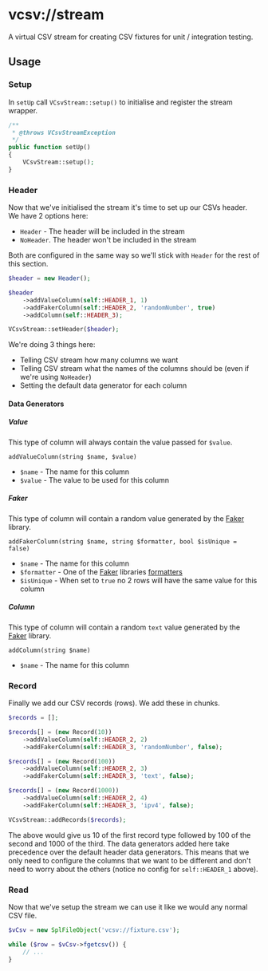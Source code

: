 # vcsv://stream

A virtual CSV stream for creating CSV fixtures for unit / integration testing.

## Usage

### Setup

In `setUp` call `VCsvStream::setup()` to initialise and register the stream wrapper.

```php
/**
 * @throws VCsvStreamException
 */
public function setUp()
{
    VCsvStream::setup();
}
```

### Header

Now that we've initialised the stream it's time to set up our CSVs header. We have 2 options here:

* `Header` - The header will be included in the stream
* `NoHeader`. The header won't be included in the stream

Both are configured in the same way so we'll stick with `Header` for the rest of this section.

```php
$header = new Header();

$header
    ->addValueColumn(self::HEADER_1, 1)
    ->addFakerColumn(self::HEADER_2, 'randomNumber', true)
    ->addColumn(self::HEADER_3);

VCsvStream::setHeader($header);
```

We're doing 3 things here:

* Telling CSV stream how many columns we want
* Telling CSV stream what the names of the columns should be (even if we're using `NoHeader`)
* Setting the default data generator for each column

#### Data Generators

##### Value

This type of column will always contain the value passed for `$value`.

`addValueColumn(string $name, $value)`

* `$name` - The name for this column
* `$value` - The value to be used for this column

##### Faker

This type of column will contain a random value generated by the
[Faker](https://github.com/fzaninotto/Faker) library.

`addFakerColumn(string $name, string $formatter, bool $isUnique = false)`

* `$name` - The name for this column
* `$formatter` - One of the [Faker](https://github.com/fzaninotto/Faker) libraries [formatters](https://github.com/fzaninotto/Faker#formatters)
* `$isUnique` - When set to `true` no 2 rows will have the same value for this column

##### Column

This type of column will contain a random `text` value generated by the
[Faker](https://github.com/fzaninotto/Faker) library.

`addColumn(string $name)`

* `$name` - The name for this column

### Record

Finally we add our CSV records (rows). We add these in chunks.

```php
$records = [];

$records[] = (new Record(10))
    ->addValueColumn(self::HEADER_2, 2)
    ->addFakerColumn(self::HEADER_3, 'randomNumber', false);

$records[] = (new Record(100))
    ->addValueColumn(self::HEADER_2, 3)
    ->addFakerColumn(self::HEADER_3, 'text', false);

$records[] = (new Record(1000))
    ->addValueColumn(self::HEADER_2, 4)
    ->addFakerColumn(self::HEADER_3, 'ipv4', false);

VCsvStream::addRecords($records);
```

The above would give us 10 of the first record type followed by 100 of the second and 1000 of
the third. The data generators added here take precedence over the default header data generators.
This means that we only need to configure the columns that we want to be different and don't need
to worry about the others (notice no config for `self::HEADER_1` above).

### Read

Now that we've setup the stream we can use it like we would any normal CSV file.

```php
$vCsv = new SplFileObject('vcsv://fixture.csv');

while ($row = $vCsv->fgetcsv()) {
    // ...
}
```